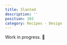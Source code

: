 ```yaml
---
title: Slanted
description: ''
position: 103
category: Recipes - Design
---
```


<alert type="warning">

Work in progress. 🚧

</alert>
